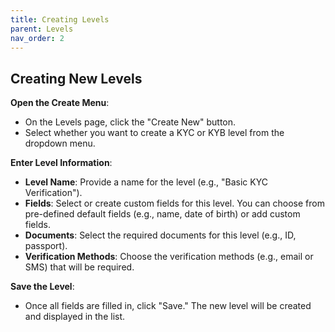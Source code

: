 ```yaml
---
title: Creating Levels
parent: Levels
nav_order: 2
---
```


## Creating New Levels

**Open the Create Menu**:
   - On the Levels page, click the "Create New" button.
   - Select whether you want to create a KYC or KYB level from the dropdown menu.

**Enter Level Information**:
   - **Level Name**: Provide a name for the level (e.g., "Basic KYC Verification").
   - **Fields**: Select or create custom fields for this level. You can choose from pre-defined default fields (e.g., name, date of birth) or add custom fields.
   - **Documents**: Select the required documents for this level (e.g., ID, passport).
   - **Verification Methods**: Choose the verification methods (e.g., email or SMS) that will be required.

**Save the Level**:
   - Once all fields are filled in, click "Save." The new level will be created and displayed in the list.